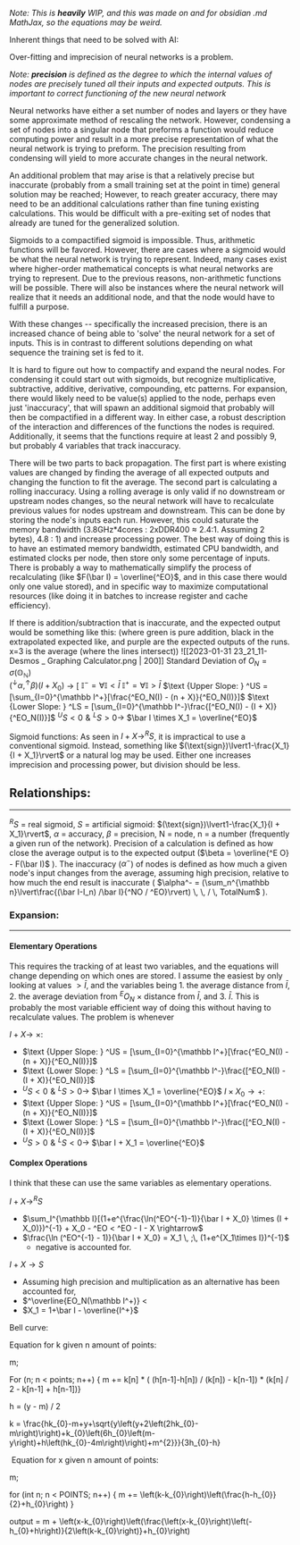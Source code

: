 *Note: This is __heavily__ WIP, and this was made on and for obsidian .md MathJax, so the equations may be weird.*


Inherent things that need to be solved with AI:

Over-fitting and imprecision of neural networks is a problem. 

*Note: **precision** is defined as the degree to which the internal values of nodes are precisely tuned all their inputs and expected outputs. This is important to correct functioning of the new neural network*

Neural networks have either a set number of nodes and layers or they have some approximate method of rescaling the network. However, condensing a set of nodes into a singular node that preforms a function would reduce computing power and result in a more precise representation of what the neural network is trying to preform. The precision resulting from condensing will yield to more accurate changes in the neural network.

An additional problem that may arise is that a relatively precise but inaccurate (probably from a small training set at the point in time) general solution may be reached; However, to reach greater accuracy, there may need to be an additional calculations rather than fine tuning existing calculations. This would be difficult with a pre-exiting set of nodes that already are tuned for the generalized solution. 

Sigmoids to a compactified sigmoid is impossible. Thus, arithmetic functions will be favored. However, there are cases where a sigmoid would be what the neural network is trying to represent. Indeed, many cases exist where higher-order mathematical concepts is what neural networks are trying to represent. Due to the previous reasons, non-arithmetic functions will be possible. There will also be instances where the neural network will realize that it needs an additional node, and that the node would have to fulfill a purpose.

With these changes -- specifically the increased precision, there is an increased chance of being able to 'solve' the neural network for a set of inputs. This is in contrast to different solutions depending on what sequence the training set is fed to it.

It is hard to figure out how to compactify and expand the neural nodes. For condensing it could start out with sigmoids, but recognize multiplicative, subtractive, additive, derivative, compounding, etc patterns. For expansion, there would likely need to be value(s) applied to the node, perhaps even just 'inaccuracy', that will spawn an additional sigmoid that probably will then be compactified in a different way. In either case, a robust description of the interaction and differences of the functions the nodes is required. Additionally, it seems that the functions require at least 2 and possibly 9, but probably 4 variables that track inaccuracy.

There will be two parts to back propagation. The first part is where existing values are changed by finding the average of all expected outputs and changing the function to fit the average. The second part is calculating a rolling inaccuracy. Using a rolling average is only valid if no downstream or upstream nodes changes, so the neural network will have to recalculate previous values for nodes upstream and downstream. This can be done by storing the node's inputs each run. However, this could saturate the memory bandwidth (3.8GHz\*4cores : 2xDDR400 $\approx$ 2.4:1. Assuming 2 bytes), 4.8 : 1) and increase processing power. The best way of doing this is to have an estimated memory bandwidth, estimated CPU bandwidth, and estimated clocks per node, then store only some percentage of inputs. There is probably a way to mathematically simplify the process of recalculating (like $F(\bar I) = \overline{^EO}$, and in this case there would only one value stored), and in specific way to maximize computational resources (like doing it in batches to increase register and cache efficiency).

If there is addition/subtraction that is inaccurate, and the expected output would be something like this: (where green is pure addition, black in the extrapolated expected like, and purple are the expected outputs of the runs. x=3 is the average (where the lines intersect))
![[2023-01-31 23_21_11-Desmos _ Graphing Calculator.png | 200]] 
$\text {Standard Deviation of } O_N = \sigma (\mathbb{O_N})$  
$(^\downarrow \alpha, ^\uparrow \beta)(I + X_0)$ $\rightarrow$ 
[
$\mathbb I^- = \forall \mathbb I < \bar I$
$\mathbb I^+ = \forall \mathbb I > \bar I$
$\text {Upper Slope: } ^US = [\sum_{I=0}^{\mathbb I^+}[\frac{^EO_N(I) - (n + X)}{^EO_N(I)}]$
$\text {Lower Slope: } ^LS = [\sum_{I=0}^{\mathbb I^-}\frac{[^EO_N(I) - (I + X)}{^EO_N(I)}]$
$^US < 0 \,\, \& \,\, ^LS > 0 \rightarrow$ $\bar I \times X_1 = \overline{^EO}$

Sigmoid functions:
As seen in $I + X \rightarrow ^RS$, it is impractical to use a conventional sigmoid. Instead, something like $(\text{sign})\lvert1-\frac{X_1}{I + X_1}\rvert$ or a natural log may be used. Either one increases imprecision and processing power, but division should be less.

## Relationships:
---
$^RS$ = real sigmoid, $S$ = artificial sigmoid: $(\text{sign})\lvert1-\frac{X_1}{I + X_1}\rvert$,  $\alpha$ = accuracy, $\beta$ = precision, N = node, n = a number (frequently a given run of the network). Precision of a calculation is defined as how close the average output is to the expected output ($\beta = \overline{^E O} - F(\bar I)$ ). The inaccuracy ($\alpha^-$) of nodes is defined as how much a given node's input changes from the average, assuming high precision, relative to how much the end result is inaccurate ( $\alpha^- = (\sum_n^{\mathbb n}\lvert\frac{(\bar I-I_n) /\bar I}{^NO / ^EO}\rvert) \, \, / \, TotalNum$ ).

### Expansion:
---
#### Elementary Operations
This requires the tracking of at least two variables, and the equations will change depending on which ones are stored. I assume the easiest by only looking at values $>\bar I$, and the variables being 1. the average distance from $\bar I$, 2. the average deviation from $^EO_N$ $\times$ distance from $\bar I$, and 3.  $\bar I$. This is probably the most variable efficient way of doing this without having to recalculate values. The problem is whenever

$I + X\rightarrow$ $\times$: 
-  $\text {Upper Slope: } ^US = [\sum_{I=0}^{\mathbb I^+}[\frac{^EO_N(I) - (n + X)}{^EO_N(I)}]$
- $\text {Lower Slope: } ^LS = [\sum_{I=0}^{\mathbb I^-}\frac{[^EO_N(I) - (I + X)}{^EO_N(I)}]$
- $^US < 0 \,\, \& \,\, ^LS > 0 \rightarrow$ $\bar I \times X_1 = \overline{^EO}$
$I \times X_0 \rightarrow +$: 
-  $\text {Upper Slope: } ^US = [\sum_{I=0}^{\mathbb I^+}[\frac{^EO_N(I) - (n + X)}{^EO_N(I)}]$
- $\text {Lower Slope: } ^LS = [\sum_{I=0}^{\mathbb I^-}\frac{[^EO_N(I) - (I + X)}{^EO_N(I)}]$
- $^US > 0 \,\, \& \,\, ^LS < 0 \rightarrow$ $\bar I + X_1 = \overline{^EO}$

#### Complex Operations
I think that these can use the same variables as elementary operations.

$I + X \rightarrow ^RS$
- $\sum_I^{\mathbb I}[(1+e^{\frac{\ln(^EO^{-1}-1)}{\bar I + X_0} \times (I + X_0)})^{-1} + X_0 - ^EO < ^EO - I - X \rightarrow$
- $\frac{\ln (^EO^{-1} - 1)}{\bar I + X_0} = X_1 \, ;\, (1+e^{X_1\times I})^{-1}$
	- negative is accounted for.

$I + X \rightarrow S$
- Assuming high precision and multiplication as an alternative has been accounted for,
- $^\overline{EO_N(\mathbb I^+)} < 
- $X_1 = 1+\bar I - \overline{I^+}$




Bell curve:  

Equation for k given n amount of points:

m;

For (n; n < points; n++) { m += k[n] * ( (h[n-1]-h[n]) / (k[n]) - k[n-1]) * (k[n] / 2 - k[n-1] + h[n-1])}

h = (y - m) / 2 

k = \frac{hk_{0}-m+y+\sqrt{y\left(y+2\left(2hk_{0}-m\right)\right)+k_{0}\left(6h_{0}\left(m-y\right)+h\left(hk_{0}-4m\right)\right)+m^{2}}}{3h_{0}-h}

  

 Equation for x given n amount of points:

m;

for (int n; n < POINTS; n++) { m += \left(k-k_{0}\right)\left(\frac{h-h_{0}}{2}+h_{0}\right) }

  

output = m + \left(x-k_{0}\right)\left(\frac{\left(x-k_{0}\right)\left(-h_{0}+h\right)}{2\left(k-k_{0}\right)}+h_{0}\right)
